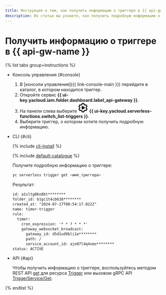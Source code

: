 ```yaml
---
title: Инструкция о том, как получить информацию о триггере в {{ api-gw-full-name }}
description: Из статьи вы узнаете, как получить подробную информацию о триггере в {{ api-gw-full-name }}.
---
```


# Получить информацию о триггере в {{ api-gw-name }}

{% list tabs group=instructions %}

- Консоль управления {#console}

  1. В [консоли управления]({{ link-console-main }}) перейдите в каталог, в котором находится триггер.
  1. Откройте сервис **{{ ui-key.yacloud.iam.folder.dashboard.label_api-gateway }}**.
  1. На панели слева выберите ![image](../../../_assets/console-icons/gear-play.svg) **{{ ui-key.yacloud.serverless-functions.switch_list-triggers }}**.
  1. Выберите триггер, о котором хотите получить подробную информацию.

- CLI {#cli}

    {% include [cli-install](../../../_includes/cli-install.md) %}

    {% include [default-catalogue](../../../_includes/default-catalogue.md) %}

    Получите подробную информацию о триггере:

    ```bash
    yc serverless trigger get <имя_триггера>
    ```

    Результат:

    ```text
    id: a1sltg0kn8bt********
    folder_id: b1gc1t4cb638********
    created_at: "2024-07-17T08:54:17.022Z"
    name: timer-trigger
    rule:
      timer:
        cron_expression: '* * ? * * *'
        gateway_websocket_broadcast:
          gateway_id: d5d1ud9bli1e********
          path: /
          service_account_id: aje07l4q4vmo********
    status: ACTIVE
    ```

- API {#api}

  Чтобы получить информацию о триггере, воспользуйтесь методом REST API [get](../../triggers/api-ref/Trigger/get.md) для ресурса [Trigger](../../triggers/api-ref/Trigger/index.md) или вызовом gRPC API [TriggerService/Get](../../triggers/api-ref/grpc/Trigger/get.md).

{% endlist %}
